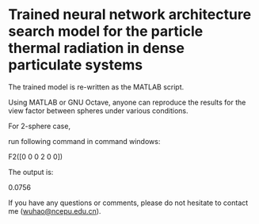 # Trained neural network architecture search model for the particle thermal radiation in dense particulate systems

The trained model is re-written as the MATLAB script. 

Using MATLAB or GNU Octave, anyone can reproduce the results for the view factor between spheres under various conditions.

For 2-sphere case, 

run following command in command windows:


F2([0 0 0 2 0 0])

The output is:

0.0756


If you have any questions or comments, please do not hesitate to contact me (wuhao@ncepu.edu.cn).
